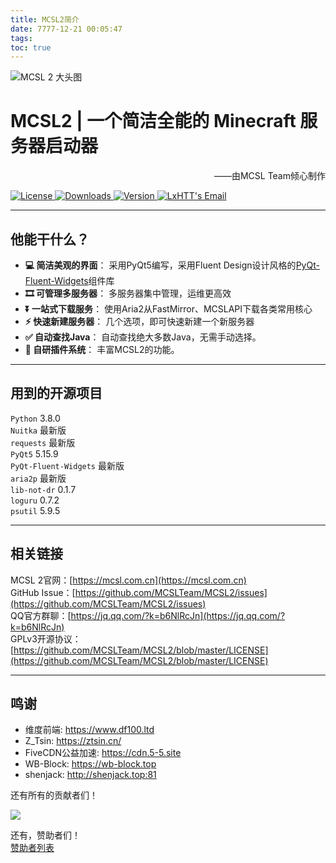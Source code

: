 ```yaml
---
title: MCSL2简介
date: 7777-12-21 00:05:47
tags:
toc: true
---
```

![MCSL 2 大头图](https://s3.bmp.ovh/imgs/2023/03/21/5afb21934bd980ab.png)
# MCSL2   |   一个简洁全能的 Minecraft 服务器启动器

<p align="right">
——由MCSL Team倾心制作
</p>
<div>
    <a href="https://github.com/MCSLTeam/MCSL2/blob/master/LICENSE">
    <img src="https://img.shields.io/github/license/MCSLTeam/MCSL2?style=for-the-badge" alt="License">
    </a>
    <a href="https://github.com/MCSLTeam/MCSL2/releases">
    <img src="https://img.shields.io/github/downloads/MCSLTeam/MCSL2/total?style=for-the-badge" alt="Downloads">
    </a>
    <a href="https://github.com/MCSLTeam/MCSL2/releases/latest">
    <img src="https://img.shields.io/github/v/tag/MCSLTeam/MCSL2?label=ver&style=for-the-badge" alt="Version">
    </a>
    <a href="mailto:lxhtt@vip.qq.com">
    <img src="https://img.shields.io/badge/%20EMAIL-lxhtt%40mcsl.com.cn-%2357728B?style=for-the-badge" alt="LxHTT's Email">
    </a>
    <br>
</div>

___

## 他能干什么？  

- **💻 简洁美观的界面**： 采用PyQt5编写，采用Fluent Design设计风格的[PyQt-Fluent-Widgets](https://www.github.com/zhiyiYo/PyQt-Fluent-Widgets)组件库  
- **🎞️ 可管理多服务器**： 多服务器集中管理，运维更高效  
- **⏬ 一站式下载服务**： 使用Aria2从FastMirror、MCSLAPI下载各类常用核心  
- **⚡ 快速新建服务器**： 几个选项，即可快速新建一个新服务器  
- **✅ 自动查找Java**： 自动查找绝大多数Java，无需手动选择。  
- **🔧 自研插件系统**： 丰富MCSL2的功能。  
___

## 用到的开源项目

`Python` 3.8.0  
`Nuitka` 最新版  
`requests` 最新版  
`PyQt5` 5.15.9  
`PyQt-Fluent-Widgets` 最新版  
`aria2p` 最新版  
`lib-not-dr` 0.1.7  
`loguru` 0.7.2  
`psutil` 5.9.5  
___

## 相关链接

MCSL 2官网：[https://mcsl.com.cn](https://mcsl.com.cn)  
GitHub Issue：[https://github.com/MCSLTeam/MCSL2/issues](https://github.com/MCSLTeam/MCSL2/issues)  
QQ官方群聊：[https://jq.qq.com/?k=b6NlRcJn](https://jq.qq.com/?k=b6NlRcJn)  
GPLv3开源协议：[https://github.com/MCSLTeam/MCSL2/blob/master/LICENSE](https://github.com/MCSLTeam/MCSL2/blob/master/LICENSE)
___

## 鸣谢

- 维度前端: https://www.df100.ltd  
- Z_Tsin: https://ztsin.cn/  
- FiveCDN公益加速: https://cdn.5-5.site  
- WB-Block: https://wb-block.top  
- shenjack: http://shenjack.top:81

还有所有的贡献者们！  

<a href="https://github.com/MCSLTeam/MCSL2/graphs/contributors"><img src="https://contrib.rocks/image?repo=MCSLTeam/MCSL2&anon=1&max=100000000"></a>

还有，赞助者们！  
[赞助者列表](https://github.com/MCSLTeam/MCSL2/blob/master/Sponsors.md)